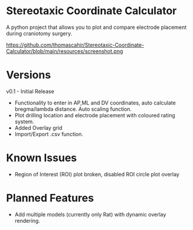 # Stereotaxic Coordinate Calculator
A python project that allows you to plot and compare electrode placement during craniotomy surgery.

https://github.com/thomascahir/Stereotaxic-Coordinate-Calculator/blob/main/resources/screenshot.png

# Versions
v0.1 - Initial Release
- Functionality to enter in AP,ML and DV coordinates, auto calculate bregma/lambda distance. Auto scaling function.
- Plot drilling location and electrode placement with coloured rating system.
- Added Overlay grid
- Import/Export .csv function.

# Known Issues
- Region of Interest (ROI) plot broken, disabled ROI circle plot overlay

# Planned Features
- Add multiple models (currently only Rat) with dynamic overlay rendering.